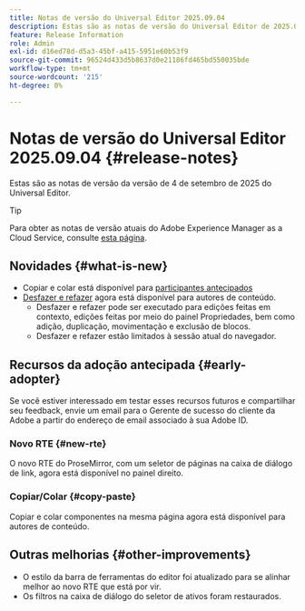 ```yaml
---
title: Notas de versão do Universal Editor 2025.09.04
description: Estas são as notas de versão do Universal Editor de 2025.09.04.
feature: Release Information
role: Admin
exl-id: d16ed78d-d5a3-45bf-a415-5951e60b53f9
source-git-commit: 96524d433d5b8637d0e21186fd465bd550035bde
workflow-type: tm+mt
source-wordcount: '215'
ht-degree: 0%

---
```



# Notas de versão do Universal Editor 2025.09.04 {#release-notes}

Estas são as notas de versão da versão de 4 de setembro de 2025 do Universal Editor.

>[!TIP]
>
>Para obter as notas de versão atuais do Adobe Experience Manager as a Cloud Service, consulte [esta página](/help/release-notes/release-notes-cloud/release-notes-current.md).

## Novidades {#what-is-new}

* Copiar e colar está disponível para [participantes antecipados](#copy-paste)
* [Desfazer e refazer](/help/sites-cloud/authoring/universal-editor/authoring.md#undo-redo) agora está disponível para autores de conteúdo.
   * Desfazer e refazer pode ser executado para edições feitas em contexto, edições feitas por meio do painel Propriedades, bem como adição, duplicação, movimentação e exclusão de blocos.
   * Desfazer e refazer estão limitados à sessão atual do navegador.

## Recursos da adoção antecipada {#early-adopter}

Se você estiver interessado em testar esses recursos futuros e compartilhar seu feedback, envie um email para o Gerente de sucesso do cliente da Adobe a partir do endereço de email associado à sua Adobe ID.

### Novo RTE {#new-rte}

O novo RTE do ProseMirror, com um seletor de páginas na caixa de diálogo de link, agora está disponível no painel direito.

### Copiar/Colar {#copy-paste}

Copiar e colar componentes na mesma página agora está disponível para autores de conteúdo.

## Outras melhorias {#other-improvements}

* O estilo da barra de ferramentas do editor foi atualizado para se alinhar melhor ao novo RTE que está por vir.
* Os filtros na caixa de diálogo do seletor de ativos foram restaurados.
